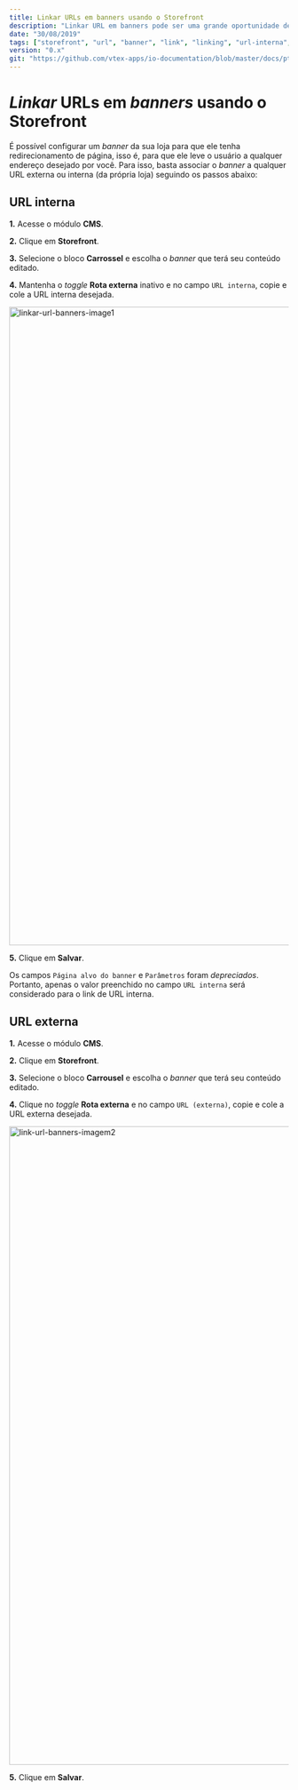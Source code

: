 ```yaml
---
title: Linkar URLs em banners usando o Storefront
description: "Linkar URL em banners pode ser uma grande oportunidade de influenciar a navegação do usuário! Confira o quão rápido e fácil é linkar URLs nos banners da sua loja usando o Storefront."
date: "30/08/2019"
tags: ["storefront", "url", "banner", "link", "linking", "url-interna", "url-externa", "redirecionamento"]
version: "0.x"
git: "https://github.com/vtex-apps/io-documentation/blob/master/docs/pt/Recipes/layout/LinkarURLsEmBannersAtrav%C3%A9sDoStorefront.md"
---
```


# *Linkar* URLs em *banners* usando o Storefront

É possível configurar um *banner* da sua loja para que ele tenha redirecionamento de página, isso é, para que ele leve o usuário a qualquer endereço desejado por você. Para isso, basta associar o *banner* a qualquer URL externa ou interna (da própria loja) seguindo os passos abaixo: 

## URL interna

**1.** Acesse o módulo **CMS**.

**2.** Clique em **Storefront**.

**3.** Selecione o bloco **Carrossel** e escolha o *banner* que terá seu conteúdo editado.

**4.** Mantenha o *toggle* **Rota externa** inativo e no campo `URL interna`, copie e cole a URL interna desejada.

<img width="1150" alt="linkar-url-banners-image1" src="https://user-images.githubusercontent.com/52087100/64047940-8f124800-cb46-11e9-8b24-27fd07d8daa1.png">

**5.** Clique em **Salvar**.

<div class="alert alert-warning">
Os campos <code>Página alvo do banner</code> e <code>Parâmetros</code> foram <i>depreciados</i>. Portanto, apenas o valor preenchido no campo <code>URL interna</code> será considerado para o link de URL interna.
</div>
 
## URL externa

**1.** Acesse o módulo **CMS**.

**2.** Clique em **Storefront**.

**3.** Selecione o bloco **Carrousel** e escolha o *banner* que terá seu conteúdo editado.

**4.** Clique no *toggle* **Rota externa** e no campo `URL (externa)`, copie e cole a URL externa desejada.

<img width="1150" alt="link-url-banners-imagem2" src="https://user-images.githubusercontent.com/52087100/64047954-9a657380-cb46-11e9-9088-b7010abab8c4.png">

**5.** Clique em **Salvar**.
